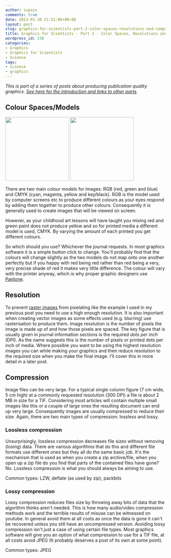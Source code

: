 ```yaml
---
author: sspain
comments: true
date: 2013-01-30 21:51:06+00:00
layout: post
slug: graphics-for-scientists-part-2-color-spaces-resolutions-and-compression
title: Graphics for Scientists - Part 2 - Color Spaces, Resolutions and Compression
wordpress_id: 238
categories:
- Graphics
- Graphics for Scientists
- Science
tags:
- science
- graphics
---
```


_This is part of a series of posts about producing publication quality graphics. [See here for the introduction and links to other parts](/2013/01/29/graphics-for-scientists-intro.html)._


## Colour Spaces/Models

<img class="inline-left" width="200" height="200" src="http://upload.wikimedia.org/wikipedia/commons/c/c2/AdditiveColor.svg">
<img class="inline-left" width="200" height="200" src="http://upload.wikimedia.org/wikipedia/commons/1/19/SubtractiveColor.svg">


There are two main colour models for images: RGB (red, green and blue) and CMYK (cyan, magenta, yellow and key/black). RGB is the model used by computer screens etc to produce different colours as your eyes respond by adding them together to produce other colours. Consequently it is generally used to create images that will be viewed on screen.

However, as your childhood art lessons will have taught you mixing red and green paint does not produce yellow and so for printed media a different model is used, CMYK. By varying the amount of each printed you get different colours.

So which should you use? Whichever the journal requests. In most graphics software it is a simple button click to change. You'll probably find that the colours will change slightly as the two models do not map onto one another perfectly but if you happy with red being red rather than red being a very, very precise shade of red it makes very little difference. The colour will vary with the printer anyway, which is why proper graphic designers use [Pantone](http://en.wikipedia.org/wiki/Pantone#Pantone_Color_Matching_System).





## Resolution


To prevent [raster images](http://sebspain.co.uk/graphics/graphics-for-scientists-part-1-raster-vs-vector-graphics/) from pixelating like the example I used in my previous post you need to use a high enough resolution. It is also important when creating vector images as some effects used (e.g. blurring) use rasterisation to produce them. Image resolution is the number of pixels the image is made up of and how those pixels are spaced. The key figure that is usually given in journal information sections is the required _dots per inch_ (DPI). As the name suggests this is the number of pixels or printed dots per inch of media. Where possible you want to be using the highest resolution images you can while making your graphics and then reduce resolution to the required size when you make the final image. I'll cover this in more detail in a later post.


## Compression


Image files can be very large. For a typical single column figure (7 cm wide, 5 cm high) at a commonly requested resolution (300 DPI) a file is about 2 MB in size for a TIF. Considering most articles will contain multiple small images like this or a couple of large ones the resulting document can end up very large. Consequently images are usually compressed to reduce their size. Again, there are two main types of compression: lossless and lossy.


### Lossless compression


Unsurprisingly, lossless compression decreases file sizes without removing (losing) data. There are various algorithms that do this and different file formats use different ones but they all do the same basic job. It's the mechanism that is used as when you create a zip archive/file, when you open up a zip file do you find that parts of the contained files have gone? No. Lossless compression is what you should always be aiming to use.

Common types: LZW, deflate (as used by zip), packbits


### Lossy compression


Lossy compression reduces files size by throwing away bits of data that the algorithm thinks aren't needed. This is how many audio/video compression methods work and the terrible results of misuse can be witnessed on youtube. In general avoid them at all costs as once the data is gone it can't be recovered unless you still have an uncompressed version. Avoiding lossy compression isn't just a case of using certain file types. Most graphics software will give you an option of what compression to use for a TIF file, at all costs avoid JPEG (It probably deserves a post of its own at some point).

Common types: JPEG
